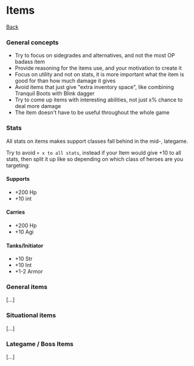 # Items

[Back](../README.md)

### General concepts
- Try to focus on sidegrades and alternatives, and not the most OP badass item
- Provide reasoning for the items use, and your motivation to create it
- Focus on utility and not on stats, it is more important what the item is good for than how much damage it gives
- Avoid items that just give "extra inventory space", like combining Tranquil Boots with Blink dagger
- Try to come up items with interesting abilities, not just x% chance to deal more damage
- The item doesn't have to be useful throughout the whole game

### Stats
All stats on items makes support classes fall behind in the mid-, lategame.

Try to avoid `+ x to all stats`, instead if your Item would give +10 to all stats, 
then split it up like so depending on which class of heroes are you targeting:

#### Supports
- +200 Hp
- +10 int

#### Carries
- +200 Hp
- +10 Agi

#### Tanks/Initiator
- +10 Str
- +10 Int
- +1-2 Armor

### General items

[...]

### Situational items

[...]

### Lategame / Boss Items

[...]
